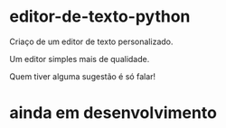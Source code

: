 # editor-de-texto-python
Criaço de um editor de texto personalizado.

Um editor simples mais de qualidade.

Quem tiver alguma sugestão é só falar!

# ainda em desenvolvimento
